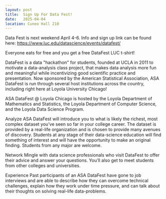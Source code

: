 ```yaml
---
layout: post
title:  Sign Up For Data Fest!
date:   2025-04-04
location: Cuneo Hall 210
---
```


Data Fest is next weekend April 4-6.  Info and sign up link can be found here:   <https://www.luc.edu/datascience/events/datafest/>

Everyone eats for free and you get a free DataFest LUC t-shirt!

DataFest is a data "hackathon" for students, founded at UCLA in 2011 to motivate a data-analysis class project, that makes data analysis more fun and meaningful while incentivizing good scientific practice and presentation. Now sponsored by the American Statistical Association, ASA DataFest is run through several host institutions across the country, including right here at Loyola University Chicago!

ASA DataFest @ Loyola Chicago is hosted by the Loyola Department of Mathematics and Statistics, the Loyola Department of Computer Science, and the Loyola Data Science Program.  

Analyze
ASA DataFest will introduce you to what is likely the richest, most complex dataset you’ve seen so far in your college career. The dataset is provided by a real-life organization and is chosen to provide many avenues of discovery. Students at any stage of their data-science education will find something of interest and will have the opportunity to make an original finding. Students from any major are welcome.

Network
Mingle with data science professionals who visit DataFest to offer their advice and answer your questions. You’ll also get to meet students from other colleges and universities.

Experience
Past participants of an ASA DataFest have gone to job interviews and are able to describe how they can overcome technical challenges, explain how they work under time pressure, and can talk about their thoughts on solving real-life data-problems.
